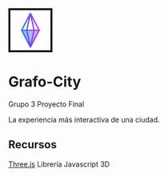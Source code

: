 <img src="/res/img/favicon.png" height="80" width="80" background="#e8e8e8" border-radius="20%" border="4px solid #e8e8e8" padding="2px">

# Grafo-City
Grupo 3 Proyecto Final

La experiencia más interactiva de una ciudad.

## Recursos

[Three.js](https://threejs.org) Librería Javascript 3D
